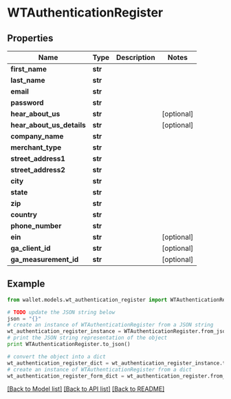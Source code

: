 # WTAuthenticationRegister


## Properties

Name | Type | Description | Notes
------------ | ------------- | ------------- | -------------
**first_name** | **str** |  | 
**last_name** | **str** |  | 
**email** | **str** |  | 
**password** | **str** |  | 
**hear_about_us** | **str** |  | [optional] 
**hear_about_us_details** | **str** |  | [optional] 
**company_name** | **str** |  | 
**merchant_type** | **str** |  | 
**street_address1** | **str** |  | 
**street_address2** | **str** |  | 
**city** | **str** |  | 
**state** | **str** |  | 
**zip** | **str** |  | 
**country** | **str** |  | 
**phone_number** | **str** |  | 
**ein** | **str** |  | [optional] 
**ga_client_id** | **str** |  | [optional] 
**ga_measurement_id** | **str** |  | [optional] 

## Example

```python
from wallet.models.wt_authentication_register import WTAuthenticationRegister

# TODO update the JSON string below
json = "{}"
# create an instance of WTAuthenticationRegister from a JSON string
wt_authentication_register_instance = WTAuthenticationRegister.from_json(json)
# print the JSON string representation of the object
print WTAuthenticationRegister.to_json()

# convert the object into a dict
wt_authentication_register_dict = wt_authentication_register_instance.to_dict()
# create an instance of WTAuthenticationRegister from a dict
wt_authentication_register_form_dict = wt_authentication_register.from_dict(wt_authentication_register_dict)
```
[[Back to Model list]](../README.md#documentation-for-models) [[Back to API list]](../README.md#documentation-for-api-endpoints) [[Back to README]](../README.md)


